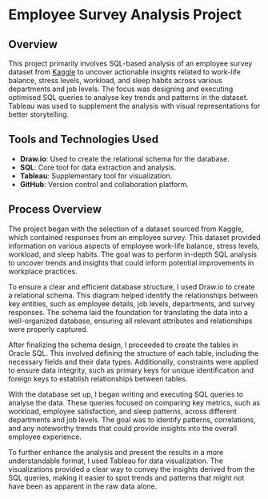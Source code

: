 # Employee Survey Analysis Project

## Overview
This project primarily involves SQL-based analysis of an employee survey dataset from [Kaggle](https://www.kaggle.com/datasets/lainguyn123/employee-survey/data) to uncover actionable insights related to work-life balance, stress levels, workload, and sleep habits across various departments and job levels. The focus was designing and executing optimised SQL queries to analyse key trends and patterns in the dataset. Tableau was used to supplement the analysis with visual representations for better storytelling.

## Tools and Technologies Used
- **Draw.io**: Used to create the relational schema for the database.
- **SQL**: Core tool for data extraction and analysis.
- **Tableau**: Supplementary tool for visualization.
- **GitHub**: Version control and collaboration platform.

## Process Overview
The project began with the selection of a dataset sourced from Kaggle, which contained responses from an employee survey. This dataset provided information on various aspects of employee work-life balance, stress levels, workload, and sleep habits. The goal was to perform in-depth SQL analysis to uncover trends and insights that could inform potential improvements in workplace practices.

To ensure a clear and efficient database structure, I used Draw.io to create a relational schema. This diagram helped identify the relationships between key entities, such as employee details, job levels, departments, and survey responses. The schema laid the foundation for translating the data into a well-organized database, ensuring all relevant attributes and relationships were properly captured.

After finalizing the schema design, I proceeded to create the tables in Oracle SQL. This involved defining the structure of each table, including the necessary fields and their data types. Additionally, constraints were applied to ensure data integrity, such as primary keys for unique identification and foreign keys to establish relationships between tables.

With the database set up, I began writing and executing SQL queries to analyse the data. These queries focused on comparing key metrics, such as workload, employee satisfaction, and sleep patterns, across different departments and job levels. The goal was to identify patterns, correlations, and any noteworthy trends that could provide insights into the overall employee experience.

To further enhance the analysis and present the results in a more understandable format, I used Tableau for data visualization. The visualizations provided a clear way to convey the insights derived from the SQL queries, making it easier to spot trends and patterns that might not have been as apparent in the raw data alone.
